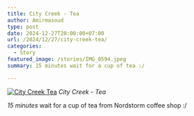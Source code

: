 ```yaml
---
title: City Creek - Tea
author: Amirmasoud
type: post
date: 2024-12-27T20:00:00+07:00
url: /2024/12/27/city-creek-tea/
categories:
  - Story
featured_image: /stories/IMG_0594.jpeg
summary: 15 minutes wait for a cup of tea :/

---
```


[![City Creek Tea](/stories/IMG_0594.jpeg)](/stories/IMG_0594.jpeg)
*City Creek - Tea*

*15 minutes* wait for a cup of tea from Nordstorm coffee shop :/
